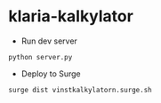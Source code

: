 # klaria-kalkylator


- Run dev server

<code>python server.py</code>

- Deploy to Surge

<code>surge dist vinstkalkylatorn.surge.sh</code>

